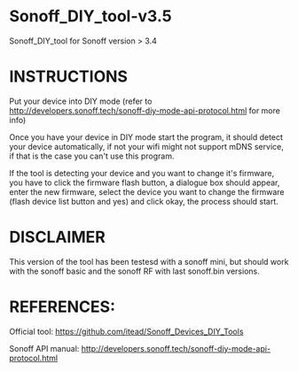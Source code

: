 # Sonoff_DIY_tool-v3.5
Sonoff_DIY_tool for Sonoff version > 3.4

# INSTRUCTIONS

Put your device into DIY mode (refer to http://developers.sonoff.tech/sonoff-diy-mode-api-protocol.html for more info)

Once you have your device in DIY mode start the program, it should detect your device automatically, if not your wifi might not support mDNS service, if that is the case you can't use this program.

If the tool is detecting your device and you want to change it's firmware, you have to click the firmware flash button, a dialogue box should appear, enter the new firmware, select the device you want to change the firmware (flash device list button and yes) and click okay, the process should start.

# DISCLAIMER

This version of the tool has been testesd with a sonoff mini, but should work with the sonoff basic and the sonoff RF with last sonoff.bin versions.

# REFERENCES:
Official tool: https://github.com/itead/Sonoff_Devices_DIY_Tools

Sonoff API manual: http://developers.sonoff.tech/sonoff-diy-mode-api-protocol.html
